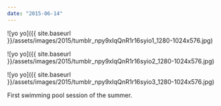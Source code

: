 ```yaml
---
date: "2015-06-14"
---
```


![yo yo]({{ site.baseurl }}/assets/images/2015/tumblr_npy9xlqQnR1r16syio1_1280-1024x576.jpg)

![yo yo]({{ site.baseurl }}/assets/images/2015/tumblr_npy9xlqQnR1r16syio2_1280-1024x576.jpg)

![yo yo]({{ site.baseurl }}/assets/images/2015/tumblr_npy9xlqQnR1r16syio3_1280-1024x576.jpg)

First swimming pool session of the summer.
